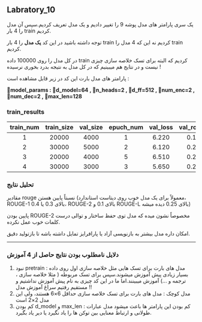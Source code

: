 ## Labratory_10
یک سری پارامتر های مدل پوشه 9 را تغییر دادیم و یک مدل تعریف کردیم.سپس آن مدل را 4 بار train کردیم.

توجه داشته باشید در این کد __یک مدل__ را 4 بار train کردیم نه این که 4 مدل را train کردیم.

در کل مدل را روی 100000 داده train کردیم که البته برای تسک خلاصه سازی چیزی نیست و در نتایج هم میبینیم که در کل مدل به نتیجه بدرد بخوری نرسیده ! 

پارامتر های مدل بارت این کد در زیر قابل مشاهده است :

__🔶model_params : 🔸d_model=64 , 🔸n_heads=2 , 🔸d_ff=512 , 🔸num_enc=2 , 🔸num_dec=2 , 🔸max_len=128__


### train_results

| train_num | train_size | val_size | epuch_num | val_loss | val_rouge1 | val_rouge2 | val_rougeL | val_rougeLsum |
|:-----:|:------:|:---:|:------:|:----:|:-----:|:------:|:--------:|:---------------------:|
| 1 | 20000 | 4000 | 1 | 6.220 | 0.195 | 0.0158 | 0.153 | 0.186 |
| 2 | 30000 | 5000 | 2 | 6.120 | 0.218 | 0.0182 | 0.166 | 0.204 |
| 3 | 20000 | 4000 | 5 | 6.510 | 0.228 | 0.0177  | 0.164 | 0.212 |  
| 4 | 30000  | 3000 | 3 | 5.650 | 0.244 | 0.0215 | 0.178 | 0.223 |

### تحلیل نتایج
مقادیر rouge نسبتاً پایین هستن (معمولاً برای یک مدل خوب روی دیتاست استاندارد، ROUGE-1 بالای 0.3 یا 0.4، ROUGE-2 بالای 0.1 و ROUGE-L بالای 0.25 دیده میشه)

پایین بودن ROUGE-2 مخصوصاً نشون میده که مدل توی حفظ ساختار و توالی درست کلمات خوب عمل نکرده.

امکان داره مدل بیشتر به بازنویسی آزاد یا پارافرایز تمایل داشته باشه تا بازتولید دقیق.



---
### دلایل نامطلوب بودن نتایج حاصل از 4 آموزش
1. نبود pretrain : مدل های بارت برای تسک هایی مثل خلاصه سازی اول روی داده بسیار زیادی پیش آموزش میشوند.سپس برای تسک مربوطه ( مثلا خلاصه سازی ، ترجمه و ...) آموزش میبینند.اما ما در این کد چیزی به نام پیش آموزش نداشتیم و مستقیم رفتیم سراغ آموزش مدل !!
2. مدل کوچک : مدل های بارت برای تسک خلاصه سازی حداقل 6×6 هستند، ولی این مدل 2×2 است
3. کم بودن d_model و max_len : کم بودن این پارامتر ها باعث میشود مدل عبارات طولانی و ارتباط معنایی بین توکن ها را یاد نگیرد یا دیر یاد بگیرد.
